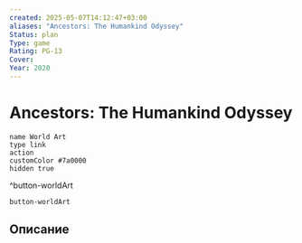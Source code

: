 ```yaml
---
created: 2025-05-07T14:12:47+03:00
aliases: "Ancestors: The Humankind Odyssey"
Status: plan
Type: game
Rating: PG-13
Cover:
Year: 2020
---
```


# Ancestors: The Humankind Odyssey




```button
name World Art
type link
action 
customColor #7a0000
hidden true
```
^button-worldArt



`button-worldArt`

## Описание


